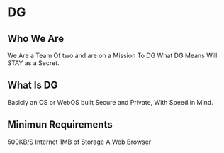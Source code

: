 # DG
## Who We Are
We Are a Team Of two and are on a Mission To DG
What DG Means Will STAY as a Secret.
## What Is DG 
Basicly an OS or WebOS built Secure and Private, With Speed in Mind.
## Minimun Requirements
500KB/S Internet
1MB of Storage
A Web Browser
